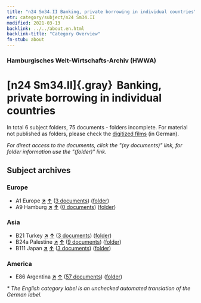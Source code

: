 ```yaml
---
title: "n24 Sm34.II Banking, private borrowing in individual countries"
etr: category/subject/n24 Sm34.II
modified: 2021-03-13
backlink: ../../about.en.html
backlink-title: "Category Overview"
fn-stub: about
---
```


### Hamburgisches Welt-Wirtschafts-Archiv (HWWA)
# [n24 Sm34.II]{.gray}&#8201; Banking, private borrowing in individual countries&#160; 





In total 6 subject folders, 75 documents - folders incomplete.
For material not published as folders, please check the [digitized films](/film/h1_sh) (in German).

_For direct access to the documents, click the "(xy documents)" link, for folder information use the "(folder)" link._

## Subject archives



### Europe

- A1 Europe [**&nearr;**](../../../geo/i/140892/about.en.html "Europe (all folders)") [**&uarr;**](../../../geo/about.en.html#A1 "Country category system") (<a href="https://pm20.zbw.eu/dfgview/sh/140892,145405" title="about: Europe : Banking, private borrowing in individual countries" target="_blank">3 documents</a>) ([folder](../../../../folder/sh/1408xx/140892/1454xx/145405/about.en.html))
- A9 Hamburg [**&nearr;**](../../../geo/i/140905/about.en.html "Hamburg (all folders)") [**&uarr;**](../../../geo/about.en.html#A9 "Country category system") (<a href="https://pm20.zbw.eu/dfgview/sh/140905,145405" title="about: Hamburg : Banking, private borrowing in individual countries" target="_blank">0 documents</a>) ([folder](../../../../folder/sh/1409xx/140905/1454xx/145405/about.en.html))

### Asia

- B21 Turkey [**&nearr;**](../../../geo/i/141111/about.en.html "Turkey (all folders)") [**&uarr;**](../../../geo/about.en.html#B21 "Country category system") (<a href="https://pm20.zbw.eu/dfgview/sh/141111,145405" title="about: Turkey : Banking, private borrowing in individual countries" target="_blank">3 documents</a>) ([folder](../../../../folder/sh/1411xx/141111/1454xx/145405/about.en.html))
- B24a Palestine [**&nearr;**](../../../geo/i/141115/about.en.html "Palestine (all folders)") [**&uarr;**](../../../geo/about.en.html#B24a "Country category system") (<a href="https://pm20.zbw.eu/dfgview/sh/141115,145405" title="about: Palestine : Banking, private borrowing in individual countries" target="_blank">9 documents</a>) ([folder](../../../../folder/sh/1411xx/141115/1454xx/145405/about.en.html))
- B111 Japan [**&nearr;**](../../../geo/i/141272/about.en.html "Japan (all folders)") [**&uarr;**](../../../geo/about.en.html#B111 "Country category system") (<a href="https://pm20.zbw.eu/dfgview/sh/141272,145405" title="about: Japan : Banking, private borrowing in individual countries" target="_blank">3 documents</a>) ([folder](../../../../folder/sh/1412xx/141272/1454xx/145405/about.en.html))

### America

- E86 Argentina [**&nearr;**](../../../geo/i/141692/about.en.html "Argentina (all folders)") [**&uarr;**](../../../geo/about.en.html#E86 "Country category system") (<a href="https://pm20.zbw.eu/dfgview/sh/141692,145405" title="about: Argentina : Banking, private borrowing in individual countries" target="_blank">57 documents</a>) ([folder](../../../../folder/sh/1416xx/141692/1454xx/145405/about.en.html))


_* The English category label is an unchecked automated translation of the German label._

